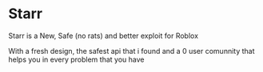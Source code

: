 # Starr
Starr is a New, Safe (no rats) and better exploit for Roblox

With a fresh design, the safest api that i found and a 0 user comunnity that helps you in every problem that you have

